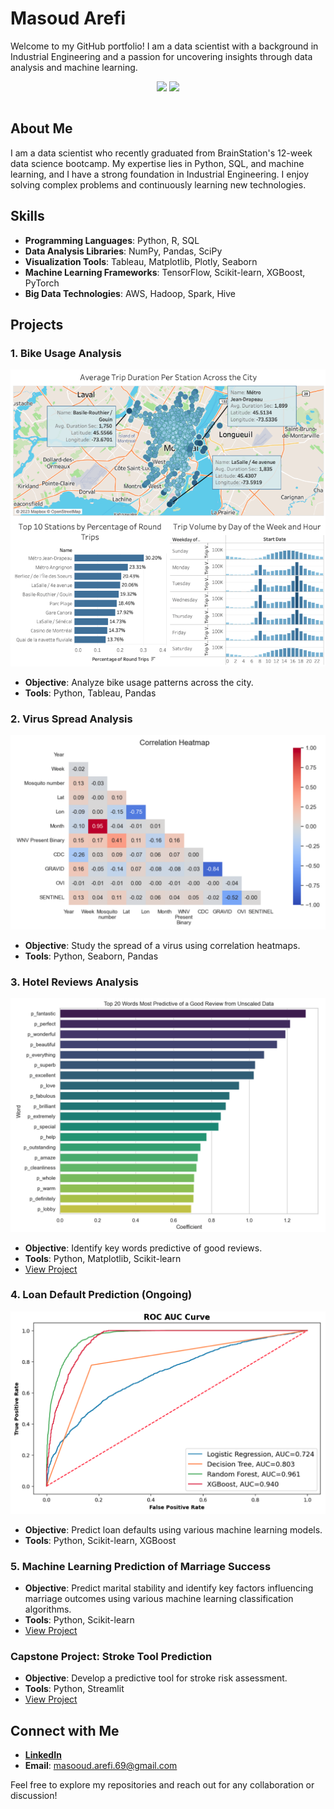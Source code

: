 # Masoud Arefi

Welcome to my GitHub portfolio! I am a data scientist with a background in Industrial Engineering and a passion for uncovering insights through data analysis and machine learning.

<div align="center" >
 <img align=top style="max-width: 100%;" src="https://github-readme-stats.vercel.app/api/top-langs/?username=MaSOouD69&layout=compact" />
 <img align=top style="max-width: 100%;" src="https://github-readme-stats.vercel.app/api?username=MaSOouD69&show_icons=true&hide=issues,contribs&count_private=true" />
</div>
<br>

## About Me
I am a data scientist who recently graduated from BrainStation's 12-week data science bootcamp. My expertise lies in Python, SQL, and machine learning, and I have a strong foundation in Industrial Engineering. I enjoy solving complex problems and continuously learning new technologies.

## Skills
- **Programming Languages**: Python, R, SQL
- **Data Analysis Libraries**: NumPy, Pandas, SciPy
- **Visualization Tools**: Tableau, Matplotlib, Plotly, Seaborn
- **Machine Learning Frameworks**: TensorFlow, Scikit-learn, XGBoost, PyTorch
- **Big Data Technologies**: AWS, Hadoop, Spark, Hive

## Projects
### 1. Bike Usage Analysis
![Bike Usage](images/1.%20Bike%20Usage.png)
- **Objective**: Analyze bike usage patterns across the city.
- **Tools**: Python, Tableau, Pandas

### 2. Virus Spread Analysis
![Virus Spread](images/2.%20Virus%20Spread.png)
- **Objective**: Study the spread of a virus using correlation heatmaps.
- **Tools**: Python, Seaborn, Pandas

### 3. Hotel Reviews Analysis
![Hotel Reviews](images/3.%20Hotel%20Reviews.png)
- **Objective**: Identify key words predictive of good reviews.
- **Tools**: Python, Matplotlib, Scikit-learn
- [View Project](https://github.com/MaSOouD69/hotel-reviews-assignment)

### 4. Loan Default Prediction (Ongoing)
![Loan Default Prediction](images/5.%20Loan%20Default%20Prediction.png)
- **Objective**: Predict loan defaults using various machine learning models.
- **Tools**: Python, Scikit-learn, XGBoost

### 5. Machine Learning Prediction of Marriage Success
- **Objective**: Predict marital stability and identify key factors influencing marriage outcomes using various machine learning classification algorithms.
- **Tools**: Python, Scikit-learn
- [View Project](https://github.com/MaSOouD69/Divorse-)

### Capstone Project: Stroke Tool Prediction
- **Objective**: Develop a predictive tool for stroke risk assessment.
- **Tools**: Python, Streamlit
- [View Project](https://github.com/MaSOouD69/capstone-repo)

## Connect with Me
- **[LinkedIn](https://www.linkedin.com/in/masoud-arefi/)**
- **Email**: masooud.arefi.69@gmail.com

Feel free to explore my repositories and reach out for any collaboration or discussion!
